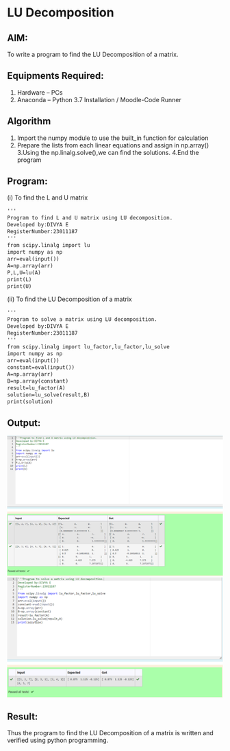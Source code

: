 # LU Decomposition 

## AIM:
To write a program to find the LU Decomposition of a matrix.

## Equipments Required:
1. Hardware – PCs
2. Anaconda – Python 3.7 Installation / Moodle-Code Runner

## Algorithm
1. Import the numpy module to use the built_in function for calculation
2. Prepare the lists from each linear equations and assign in np.array()
3.Using the np.linalg.solve(),we can find the solutions. 
4.End the program 

## Program:
(i) To find the L and U matrix
```
'''
Program to find L and U matrix using LU decomposition.
Developed by:DIVYA E 
RegisterNumber:23011187 
'''
from scipy.linalg import lu
import numpy as np
arr=eval(input())
A=np.array(arr)
P,L,U=lu(A)
print(L)
print(U)
```
(ii) To find the LU Decomposition of a matrix
```
'''
Program to solve a matrix using LU decomposition.
Developed by:DIVYA E 
RegisterNumber:23011187 
'''
from scipy.linalg import lu_factor,lu_factor,lu_solve
import numpy as np
arr=eval(input())
constant=eval(input())
A=np.array(arr)
B=np.array(constant)
result=lu_factor(A)
solution=lu_solve(result,B)
print(solution)
```

## Output:
![Alt text](<LU DECOMPOSTION 1.png>)
![Alt text](<LU DECOMPOSTION 2.png>)

## Result:
Thus the program to find the LU Decomposition of a matrix is written and verified using python programming.

